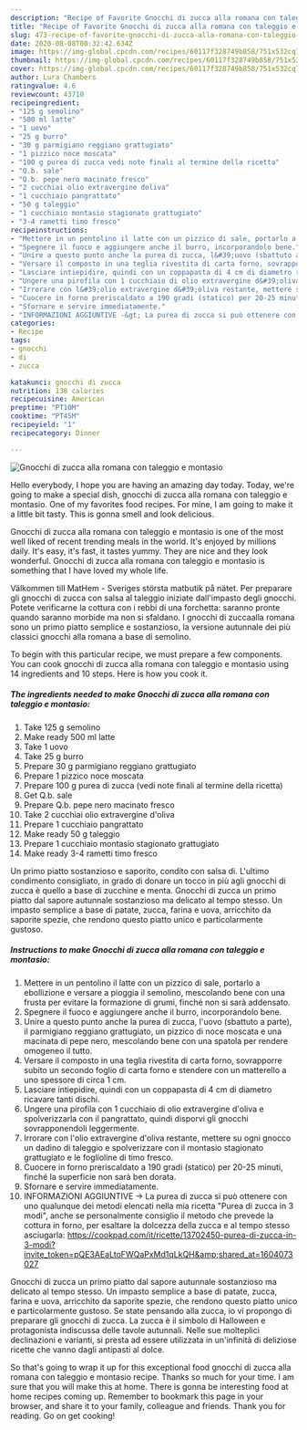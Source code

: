 ```yaml
---
description: "Recipe of Favorite Gnocchi di zucca alla romana con taleggio e montasio"
title: "Recipe of Favorite Gnocchi di zucca alla romana con taleggio e montasio"
slug: 473-recipe-of-favorite-gnocchi-di-zucca-alla-romana-con-taleggio-e-montasio
date: 2020-08-08T00:32:42.634Z
image: https://img-global.cpcdn.com/recipes/60117f328749b858/751x532cq70/gnocchi-di-zucca-alla-romana-con-taleggio-e-montasio-recipe-main-photo.jpg
thumbnail: https://img-global.cpcdn.com/recipes/60117f328749b858/751x532cq70/gnocchi-di-zucca-alla-romana-con-taleggio-e-montasio-recipe-main-photo.jpg
cover: https://img-global.cpcdn.com/recipes/60117f328749b858/751x532cq70/gnocchi-di-zucca-alla-romana-con-taleggio-e-montasio-recipe-main-photo.jpg
author: Lura Chambers
ratingvalue: 4.6
reviewcount: 43710
recipeingredient:
- "125 g semolino"
- "500 ml latte"
- "1 uovo"
- "25 g burro"
- "30 g parmigiano reggiano grattugiato"
- "1 pizzico noce moscata"
- "100 g purea di zucca vedi note finali al termine della ricetta"
- "Q.b. sale"
- "Q.b. pepe nero macinato fresco"
- "2 cucchiai olio extravergine doliva"
- "1 cucchiaio pangrattato"
- "50 g taleggio"
- "1 cucchiaio montasio stagionato grattugiato"
- "3-4 rametti timo fresco"
recipeinstructions:
- "Mettere in un pentolino il latte con un pizzico di sale, portarlo a ebollizione e versare a pioggia il semolino, mescolando bene con una frusta per evitare la formazione di grumi, finché non si sarà addensato."
- "Spegnere il fuoco e aggiungere anche il burro, incorporandolo bene."
- "Unire a questo punto anche la purea di zucca, l&#39;uovo (sbattuto a parte), il parmigiano reggiano grattugiato, un pizzico di noce moscata e una macinata di pepe nero, mescolando bene con una spatola per rendere omogeneo il tutto."
- "Versare il composto in una teglia rivestita di carta forno, sovrapporre subito un secondo foglio di carta forno e stendere con un matterello a uno spessore di circa 1 cm."
- "Lasciare intiepidire, quindi con un coppapasta di 4 cm di diametro ricavare tanti dischi."
- "Ungere una pirofila con 1 cucchiaio di olio extravergine d&#39;oliva e spolverizzarla con il pangrattato, quindi disporvi gli gnocchi sovrapponendoli leggermente."
- "Irrorare con l&#39;olio extravergine d&#39;oliva restante, mettere su ogni gnocco un dadino di taleggio e spolverizzare con il montasio stagionato grattugiato e le foglioline di timo fresco."
- "Cuocere in forno preriscaldato a 190 gradi (statico) per 20-25 minuti, finché la superficie non sarà ben dorata."
- "Sfornare e servire immediatamente."
- "INFORMAZIONI AGGIUNTIVE -&gt; La purea di zucca si può ottenere con uno qualunque dei metodi elencati nella mia ricetta &#34;Purea di zucca in 3 modi&#34;, anche se personalmente consiglio il metodo che prevede la cottura in forno, per esaltare la dolcezza della zucca e al tempo stesso asciugarla: https://cookpad.com/it/ricette/13702450-purea-di-zucca-in-3-modi?invite_token=pQE3AEaLtoFWQaPxMd1qLkQH&amp;shared_at=1604073027"
categories:
- Recipe
tags:
- gnocchi
- di
- zucca

katakunci: gnocchi di zucca 
nutrition: 138 calories
recipecuisine: American
preptime: "PT10M"
cooktime: "PT45M"
recipeyield: "1"
recipecategory: Dinner

---
```



![Gnocchi di zucca alla romana con taleggio e montasio](https://img-global.cpcdn.com/recipes/60117f328749b858/751x532cq70/gnocchi-di-zucca-alla-romana-con-taleggio-e-montasio-recipe-main-photo.jpg)

Hello everybody, I hope you are having an amazing day today. Today, we're going to make a special dish, gnocchi di zucca alla romana con taleggio e montasio. One of my favorites food recipes. For mine, I am going to make it a little bit tasty. This is gonna smell and look delicious.

Gnocchi di zucca alla romana con taleggio e montasio is one of the most well liked of recent trending meals in the world. It's enjoyed by millions daily. It's easy, it's fast, it tastes yummy. They are nice and they look wonderful. Gnocchi di zucca alla romana con taleggio e montasio is something that I have loved my whole life.

Välkommen till MatHem - Sveriges största matbutik på nätet. Per preparare gli gnocchi di zucca con salsa al taleggio iniziate dall&#39;impasto degli gnocchi. Potete verificarne la cottura con i rebbi di una forchetta: saranno pronte quando saranno morbide ma non si sfaldano. I gnocchi di zuccaalla romana sono un primo piatto semplice e sostanzioso, la versione autunnale dei più classici gnocchi alla romana a base di semolino.


To begin with this particular recipe, we must prepare a few components. You can cook gnocchi di zucca alla romana con taleggio e montasio using 14 ingredients and 10 steps. Here is how you cook it.

<!--inarticleads1-->

##### The ingredients needed to make Gnocchi di zucca alla romana con taleggio e montasio:

1. Take 125 g semolino
1. Make ready 500 ml latte
1. Take 1 uovo
1. Take 25 g burro
1. Prepare 30 g parmigiano reggiano grattugiato
1. Prepare 1 pizzico noce moscata
1. Prepare 100 g purea di zucca (vedi note finali al termine della ricetta)
1. Get Q.b. sale
1. Prepare Q.b. pepe nero macinato fresco
1. Take 2 cucchiai olio extravergine d&#39;oliva
1. Prepare 1 cucchiaio pangrattato
1. Make ready 50 g taleggio
1. Prepare 1 cucchiaio montasio stagionato grattugiato
1. Make ready 3-4 rametti timo fresco


Un primo piatto sostanzioso e saporito, condito con salsa di. L&#39;ultimo condimento consigliato, in grado di donare un tocco in più agli gnocchi di zucca è quello a base di zucchine e menta. Gnocchi di zucca un primo piatto dal sapore autunnale sostanzioso ma delicato al tempo stesso. Un impasto semplice a base di patate, zucca, farina e uova, arricchito da saporite spezie, che rendono questo piatto unico e particolarmente gustoso. 

<!--inarticleads2-->

##### Instructions to make Gnocchi di zucca alla romana con taleggio e montasio:

1. Mettere in un pentolino il latte con un pizzico di sale, portarlo a ebollizione e versare a pioggia il semolino, mescolando bene con una frusta per evitare la formazione di grumi, finché non si sarà addensato.
1. Spegnere il fuoco e aggiungere anche il burro, incorporandolo bene.
1. Unire a questo punto anche la purea di zucca, l&#39;uovo (sbattuto a parte), il parmigiano reggiano grattugiato, un pizzico di noce moscata e una macinata di pepe nero, mescolando bene con una spatola per rendere omogeneo il tutto.
1. Versare il composto in una teglia rivestita di carta forno, sovrapporre subito un secondo foglio di carta forno e stendere con un matterello a uno spessore di circa 1 cm.
1. Lasciare intiepidire, quindi con un coppapasta di 4 cm di diametro ricavare tanti dischi.
1. Ungere una pirofila con 1 cucchiaio di olio extravergine d&#39;oliva e spolverizzarla con il pangrattato, quindi disporvi gli gnocchi sovrapponendoli leggermente.
1. Irrorare con l&#39;olio extravergine d&#39;oliva restante, mettere su ogni gnocco un dadino di taleggio e spolverizzare con il montasio stagionato grattugiato e le foglioline di timo fresco.
1. Cuocere in forno preriscaldato a 190 gradi (statico) per 20-25 minuti, finché la superficie non sarà ben dorata.
1. Sfornare e servire immediatamente.
1. INFORMAZIONI AGGIUNTIVE -&gt; La purea di zucca si può ottenere con uno qualunque dei metodi elencati nella mia ricetta &#34;Purea di zucca in 3 modi&#34;, anche se personalmente consiglio il metodo che prevede la cottura in forno, per esaltare la dolcezza della zucca e al tempo stesso asciugarla: https://cookpad.com/it/ricette/13702450-purea-di-zucca-in-3-modi?invite_token=pQE3AEaLtoFWQaPxMd1qLkQH&amp;shared_at=1604073027


Gnocchi di zucca un primo piatto dal sapore autunnale sostanzioso ma delicato al tempo stesso. Un impasto semplice a base di patate, zucca, farina e uova, arricchito da saporite spezie, che rendono questo piatto unico e particolarmente gustoso. Se state pensando alla zucca, io vi propongo di preparare gli gnocchi di zucca. La zucca è il simbolo di Halloween e protagonista indiscussa delle tavole autunnali. Nelle sue molteplici declinazioni e varianti, si presta ad essere utilizzata in un&#39;infinità di deliziose ricette che vanno dagli antipasti al dolce. 

So that's going to wrap it up for this exceptional food gnocchi di zucca alla romana con taleggio e montasio recipe. Thanks so much for your time. I am sure that you will make this at home. There is gonna be interesting food at home recipes coming up. Remember to bookmark this page in your browser, and share it to your family, colleague and friends. Thank you for reading. Go on get cooking!
